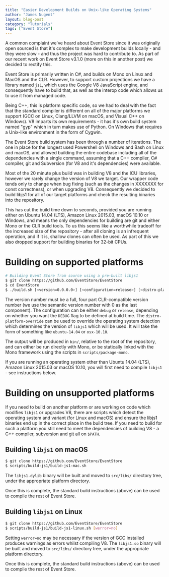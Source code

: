 ```yaml
---
title: "Easier Development Builds on Unix-like Operating Systems"
author: "James Nugent"
layout: blog-post
category: "Tutorials"
tags: ["Event Store"]
---
```


A common complaint we've heard about Event Store since it was originally open sourced is that it's complex to make development builds locally - and they were slow - and thus the project was hard to contribute to. As part of our recent work on Event Store v3.1.0 (more on this in another post) we decided to rectify this.

Event Store is primarily written in C#, and builds on Mono on Linux and MacOS and the CLR. However, to support custom projections we have a library named `js1`, which uses the Google V8 JavaScript engine, and consequently have to build that, as well as the interop code which allows us to use it from managed code. 

Being C++, this is platform specific code, so we had to deal with the fact that the standard compiler is different on all of the major platforms we support (GCC on Linux, Clang/LLVM on macOS, and Visual C++ on Windows). V8 imparts its own requirements - it has it's own build system named "gyp" which in turn makes use of Python. On Windows that requires a Unix-like environment in the form of Cygwin.

The Event Store build system has been through a number of iterations. The one in place for the longest used Powershell on Windows and Bash on Linux and macOS, and allowed building the entire codebase including all of the dependencies with a single command, assuming that a C++ compiler, C# compiler, git and Subversion (for V8 and it's dependencies) were available.

Most of the 20 minute plus build was in building V8 and the ICU libraries, however we rarely change the version of V8 we target. Our wrapper code tends only to change when bug fixing (such as the changes in XXXXXXX for const correctness), or when upgrading V8. Consequently we decided to build libjs1 for all of our target platforms and check the resulting binaries into the repository.

This has cut the build time down to seconds, provided you are running either on Ubuntu 14.04 (LTS), Amazon Linux 2015.03, macOS 10.10 or Windows, and means the only dependencies for building are git and either Mono or the CLR build tools. To us this seems like a worthwhile tradeoff for the increased size of the repository - after all cloning is an infrequent operation, and if it is, shallow clones can often be used. As part of this we also dropped support for building binaries for 32-bit CPUs.

# Building on supported platforms

```bash
# Building Event Store from source using a pre-built libjs1
$ git clone https://github.com/EventStore/EventStore
$ cd EventStore
$ ./build.sh [<version=0.0.0.0>] [<configuration=release>] [<distro-platform-override>]
```

The version number must be a full, four part CLR-compatible version number (we use the semantic version number with 0 as the last component). The configuration can be either `debug` or `release`, depending on whether you want the `DEBUG` flag to be defined at build time. The `distro-platform-override` can be used to override the operating system detection which determines the version of `libjs1` which will be used. It will take the form of something like `ubuntu-14.04` or `osx-10.10`.

The output will be produced in `bin/`, relative to the root of the repository, and can either be run directly with Mono, or be statically linked with the Mono framework using the scripts in `scripts/package-mono`.

If you are running an operating system other than Ubuntu 14.04 (LTS), Amazon Linux 2015.03 or macOS 10.10, you will first need to compile `libjs1` - see instructions below.

# Building on unsupported platforms

If you need to build on another platform or are working on code which modifies `libjs1` or upgrades V8, there are scripts which detect the operating system and variant (for Linux and macOS) and ensure the libjs1 binaries end up in the correct place in the build tree. If you need to build for such a platform you still need to meet the dependencies of building V8 - a C++ compiler, subversion and git all on `$PATH`.

## Building `libjs1` on macOS

```bash
$ git clone https://github.com/EventStore/EventStore
$ scripts/build-js1/build-js1-mac.sh
```

The `libjs1.dylib` binary will be built and moved to `src/libs/` directory tree, under the appropriate platform directory.

Once this is complete, the standard build instructions (above) can be used to compile the rest of Event Store.

## Building `libjs1` on Linux

```bash
$ git clone https://github.com/EventStore/EventStore
$ scripts/build-js1/build-js1-linux.sh [werror=no]
```

Setting `werror=no` may be necessary if the version of GCC installed produces warnings as errors whilst compiling V8. The `libjs1.so` binary will be built and moved to `src/libs/` directory tree, under the appropriate platform directory.

Once this is complete, the standard build instructions (above) can be used to compile the rest of Event Store.
